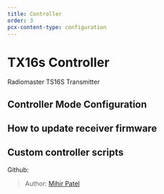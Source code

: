 ```yaml
---
title: Controller
order: 3
pcx-content-type: configuration
---
```

# TX16s Controller

Radiomaster TS16S Transmitter

## Controller Mode Configuration

## How to update receiver firmware

## Custom controller scripts

Github:

> Author: [Mihir Patel](https://github.com/mihyr)